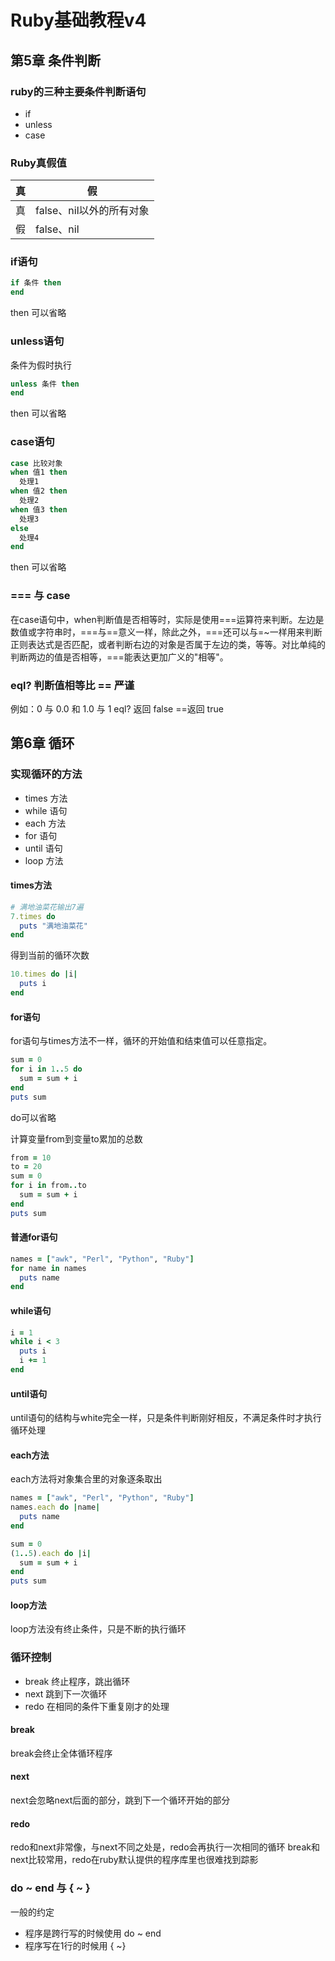 # Ruby基础教程v4

## 第5章 条件判断

### ruby的三种主要条件判断语句
* if
* unless
* case

### Ruby真假值
|真|假|
|--|--|
|真|false、nil以外的所有对象|
|假|false、nil|

### if语句

```ruby
if 条件 then
end
```

then 可以省略

### unless语句

条件为假时执行

```ruby
unless 条件 then
end
```
then 可以省略

### case语句

```ruby
case 比较对象
when 值1 then
  处理1
when 值2 then
  处理2
when 值3 then
  处理3
else
  处理4
end
```

then 可以省略

### === 与 case
在case语句中，when判断值是否相等时，实际是使用===运算符来判断。左边是数值或字符串时，===与==意义一样，除此之外，===还可以与=~一样用来判断正则表达式是否匹配，或者判断右边的对象是否属于左边的类，等等。对比单纯的判断两边的值是否相等，===能表达更加广义的"相等"。

### eql? 判断值相等比 == 严谨
例如：0 与 0.0 和 1.0 与 1 eql? 返回 false  ==返回 true

## 第6章 循环

### 实现循环的方法

* times 方法
* while 语句
* each 方法
* for 语句
* until 语句
* loop 方法

#### times方法

```ruby
# 满地油菜花输出7遍
7.times do
  puts "满地油菜花"
end
```

得到当前的循环次数
```ruby
10.times do |i|
  puts i
end
```

#### for语句

for语句与times方法不一样，循环的开始值和结束值可以任意指定。

```ruby
sum = 0
for i in 1..5 do
  sum = sum + i
end
puts sum
```
do可以省略

计算变量from到变量to累加的总数
```ruby
from = 10
to = 20
sum = 0
for i in from..to
  sum = sum + i
end
puts sum
```

#### 普通for语句

```ruby
names = ["awk", "Perl", "Python", "Ruby"]
for name in names
  puts name
end
```

#### while语句

```ruby
i = 1
while i < 3
  puts i
  i += 1
end
```
#### until语句

until语句的结构与white完全一样，只是条件判断刚好相反，不满足条件时才执行循环处理

#### each方法

each方法将对象集合里的对象逐条取出

```ruby
names = ["awk", "Perl", "Python", "Ruby"]
names.each do |name|
  puts name
end
```

```ruby
sum = 0
(1..5).each do |i|
  sum = sum + i
end
puts sum
```

#### loop方法

loop方法没有终止条件，只是不断的执行循环

### 循环控制

* break 终止程序，跳出循环
* next 跳到下一次循环
* redo 在相同的条件下重复刚才的处理

#### break

break会终止全体循环程序

#### next

next会忽略next后面的部分，跳到下一个循环开始的部分

#### redo

redo和next非常像，与next不同之处是，redo会再执行一次相同的循环
break和next比较常用，redo在ruby默认提供的程序库里也很难找到踪影

### do ~ end 与 { ~ }

一般的约定

* 程序是跨行写的时候使用 do ~ end
* 程序写在1行的时候用 { ~}
